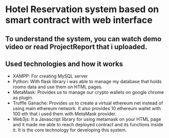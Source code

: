 # Hotel Reservation system based on smart contract with web interface

## To understand the system, you can watch demo video or read ProjectReport that i uploaded.
## Used technologies and how it works
- XAMPP: For creating MySQL server
- Python: With flask library i was able to manage my database that holds rooms data and use them on HTML pages. 
- MetaMask: Provides us to manage our crypto wallets on google chrome as plugin.
- Truffle Ganache: Provides us to create a virtual ethereum net instead of using main ethereum network. It also provides 10 ethereum wallet with 100 eth that i used them with MetaMask provider.
- Web3js: It a Javascript library for using metamask on your HTML page and it made me able to reach deployed contract and its functions inside it. It is the core technology for developing this system.

